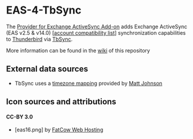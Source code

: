 # EAS-4-TbSync

The [Provider for Exchange ActiveSync Add-on](https://addons.thunderbird.net/addon/eas-4-tbsync/) adds Exchange ActiveSync (EAS v2.5 & v14.0) [[account compatibility list](https://github.com/jobisoft/EAS-4-TbSync/wiki/Compatibility-list)] synchronization capabilities to [Thunderbird](https://www.thunderbird.net/) via [TbSync](https://github.com/jobisoft/TbSync/).

More information can be found in the [wiki](https://github.com/jobisoft/EAS-4-TbSync/wiki/About:-Provider-for-Exchange-ActiveSync) of this repository

## External data sources

* TbSync uses a [timezone mapping](https://github.com/mj1856/TimeZoneConverter/blob/master/src/TimeZoneConverter/Data/Mapping.csv.gz) provided by [Matt Johnson](https://github.com/mj1856)

## Icon sources and attributions

#### CC-BY 3.0
* [eas16.png] by [FatCow Web Hosting](https://www.iconfinder.com/icons/64484/exchange_ms_icon)
